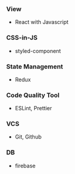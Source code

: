 ### View

- React with Javascript

### CSS-in-JS

- styled-component

### State Management

- Redux

### Code Quality Tool

- ESLint, Prettier

### VCS

- Git, Github

### DB

- firebase

